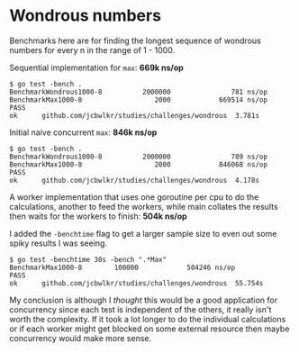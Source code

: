 # Wondrous numbers

Benchmarks here are for finding the longest sequence of wondrous numbers for
every n in the range of 1 - 1000.

Sequential implementation for `max`: **669k ns/op**

```
$ go test -bench .
BenchmarkWondrous1000-8          2000000               781 ns/op
BenchmarkMax1000-8                  2000            669514 ns/op
PASS
ok      github.com/jcbwlkr/studies/challenges/wondrous  3.781s
```

Initial naive concurrent `max`: **846k ns/op**

```
$ go test -bench .
BenchmarkWondrous1000-8          2000000               789 ns/op
BenchmarkMax1000-8                  2000            846068 ns/op
PASS
ok      github.com/jcbwlkr/studies/challenges/wondrous  4.178s
```

A worker implementation that uses one goroutine per cpu to do the calculations,
another to feed the workers, while main collates the results then waits for the
workers to finish: **504k ns/op**

I added the `-benchtime` flag to get a larger sample size to even out some
spiky results I was seeing.

```
$ go test -benchtime 30s -bench ".*Max"
BenchmarkMax1000-8        100000            504246 ns/op
PASS
ok      github.com/jcbwlkr/studies/challenges/wondrous  55.754s
```

My conclusion is although I *thought* this would be a good application for
concurrency since each test is independent of the others, it really isn't worth
the complexity. If it took a lot longer to do the individual calculations or if
each worker might get blocked on some external resource then maybe concurrency
would make more sense.
